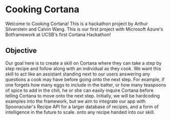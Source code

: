 # Cooking Cortana # 

Welcome to Cooking Cortana! This is a hackathon project by Arthur Silverstein and Calvin Wang. This is our first project with Microsoft Azure's Botframework at UCSB's first Cortana Hackathon! 

## Objective ## 

Our goal here is to create a skill on Cortana where they can take a step by step recipe and follow along with an individual as they cook. We want this skill to act like an assistant standing next to our users answering any questions a cook may have before going onto the next step. For example, if one forgets how many eggs to include in the batter, or how many teaspoons of spice to add in the chili, he or she can easily inquire Cortana before telling Cortana to move onto the next step. Initially, we will be hardcoding examples into the framework, but we aim to integrate our app with Spoonacular's Recipe API for a larger database of recipes, and a form of intelligence in the future to scale. onto any recipe handed into our skill. 


